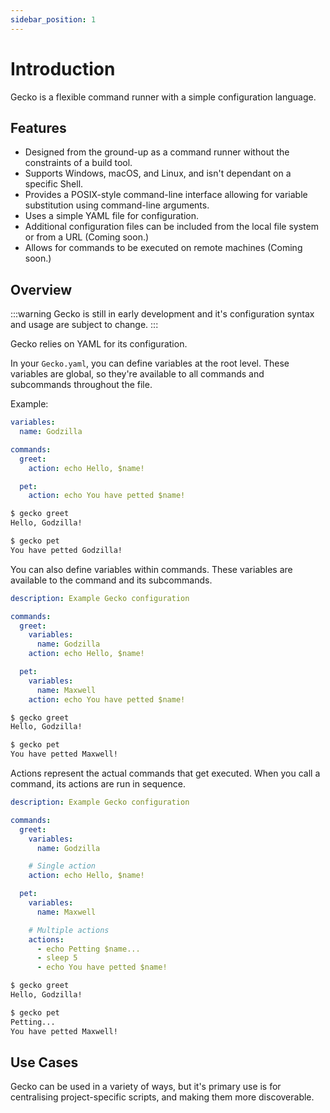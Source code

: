 ```yaml
---
sidebar_position: 1
---
```


<!-- 
TODO:
- Introduction: What is Gecko? What does it do? How can I benefit from it?
- Installation
- Configuration: Examples of each configuration scenario
- Contributing: Guidelines for making contributions
- Changelog
- Sponsorship
- Feature sections (Front page)
- Artwork
- Privacy (No tracking by gecko, disclaimer about tracking from package managers, Plausible tracking on docs page)
-->

# Introduction

Gecko is a flexible command runner with a simple configuration language.

## Features

- Designed from the ground-up as a command runner without the constraints of a build tool.
- Supports Windows, macOS, and Linux, and isn't dependant on a specific Shell.
- Provides a POSIX-style command-line interface allowing for variable substitution using command-line arguments.
- Uses a simple YAML file for configuration.
- Additional configuration files can be included from the local file system or from a URL (Coming soon.)
- Allows for commands to be executed on remote machines (Coming soon.)

## Overview

:::warning
Gecko is still in early development and it's configuration syntax and usage are subject to change.
:::

Gecko relies on YAML for its configuration.

In your `Gecko.yaml`, you can define variables at the root level.
These variables are global, so they're available to all commands and subcommands throughout the file.

Example:
```yaml
variables:
  name: Godzilla

commands:
  greet:
    action: echo Hello, $name!

  pet:
    action: echo You have petted $name!
```

```sh
$ gecko greet
Hello, Godzilla!

$ gecko pet
You have petted Godzilla!
```

You can also define variables within commands.
These variables are available to the command and its subcommands.

```yaml
description: Example Gecko configuration

commands:
  greet:
    variables:
      name: Godzilla
    action: echo Hello, $name!

  pet:
    variables:
      name: Maxwell
    action: echo You have petted $name!
```

```sh
$ gecko greet
Hello, Godzilla!

$ gecko pet
You have petted Maxwell!
```

Actions represent the actual commands that get executed.
When you call a command, its actions are run in sequence.

```yaml
description: Example Gecko configuration

commands:
  greet:
    variables:
      name: Godzilla

    # Single action
    action: echo Hello, $name!

  pet:
    variables:
      name: Maxwell

    # Multiple actions
    actions:
      - echo Petting $name...
      - sleep 5
      - echo You have petted $name!
```

```sh
$ gecko greet
Hello, Godzilla!

$ gecko pet
Petting...
You have petted Maxwell!
```

## Use Cases

Gecko can be used in a variety of ways, but it's primary use is for centralising project-specific scripts, and making them more discoverable.
